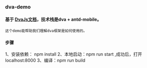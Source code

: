 ### dva-demo
#### 基于 [DvaJs文档](https://dvajs.com/guide/getting-started.html)，技术栈是dva + antd-mobile。
    这个demo能帮助我们理解dva框架是如何使用的。

#### 步骤
1、安装依赖： npm install
2、本地启动：npm run start ,成功后，打开localhost:8000
3、编译：npm run build
